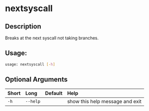 



# nextsyscall

## Description


Breaks at the next syscall not taking branches.
## Usage:


```bash
usage: nextsyscall [-h]

```
## Optional Arguments

|Short|Long|Default|Help|
| :--- | :--- | :--- | :--- |
|`-h`|`--help`||show this help message and exit|

